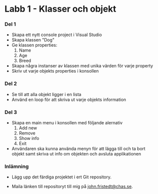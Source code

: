 # Labb 1 - Klasser och objekt

### Del 1
* Skapa ett nytt console project i Visual Studio
* Skapa klassen "Dog"
* Ge klassen properties:
	1. Name
	2. Age
	3. Breed
* Skapa några instanser av klassen med unika värden för varje property
* Skriv ut varje objekts properties i konsollen

### Del 2
* Se till att alla objekt ligger i en lista
* Använd en loop för att skriva ut varje objekts information

### Del 3
* Skapa en main menu i konsollen med följande alernativ
	1. Add new
	2. Remove
	3. Show info
	4. Exit
* Användaren ska kunna använda menyn för att lägga till och ta bort objekt samt skriva ut info om objekten och avsluta applikationen

### Inlämning
* Lägg upp det färdiga projektet i ert Git repository.

* Maila länken till repositoryt till mig på john.fristedt@chas.se.
